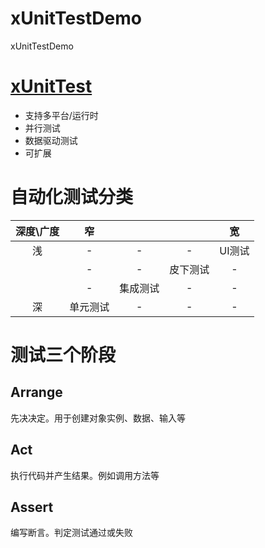 # xUnitTestDemo
xUnitTestDemo



# [xUnitTest](https://xunit.net)

- 支持多平台/运行时
- 并行测试
- 数据驱动测试
- 可扩展



# 自动化测试分类

| 深度\广度 |    窄    |          |          |   宽   |
| :-------: | :------: | :------: | :------: | :----: |
|    浅     |    -     |    -     |    -     | UI测试 |
|           |    -     |    -     | 皮下测试 |   -    |
|           |    -     | 集成测试 |    -     |   -    |
|    深     | 单元测试 |    -     |    -     |   -    |



# 测试三个阶段

## Arrange

先决决定。用于创建对象实例、数据、输入等

## Act

执行代码并产生结果。例如调用方法等

## Assert

编写断言。判定测试通过或失败

